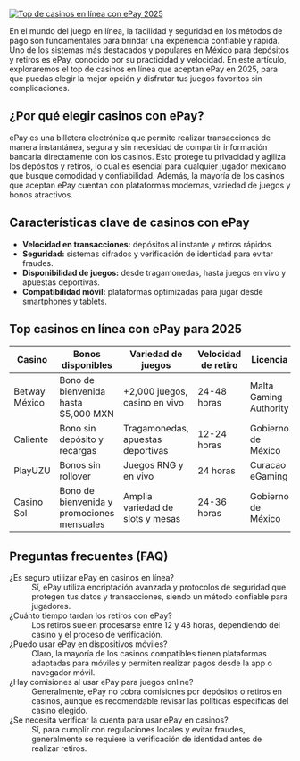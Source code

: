 [![Top de casinos en línea con ePay 2025](https://123-caf.pages.dev/gitsignup.png)](https://vrmoo.ru/Bt82HjjY)

<p>En el mundo del juego en línea, la facilidad y seguridad en los métodos de pago son fundamentales para brindar una experiencia confiable y rápida. Uno de los sistemas más destacados y populares en México para depósitos y retiros es ePay, conocido por su practicidad y velocidad. En este artículo, exploraremos el top de casinos en línea que aceptan ePay en 2025, para que puedas elegir la mejor opción y disfrutar tus juegos favoritos sin complicaciones.</p>  <h2>¿Por qué elegir casinos con ePay?</h2> <p>ePay es una billetera electrónica que permite realizar transacciones de manera instantánea, segura y sin necesidad de compartir información bancaria directamente con los casinos. Esto protege tu privacidad y agiliza los depósitos y retiros, lo cual es esencial para cualquier jugador mexicano que busque comodidad y confiabilidad. Además, la mayoría de los casinos que aceptan ePay cuentan con plataformas modernas, variedad de juegos y bonos atractivos.</p>  <h2>Características clave de casinos con ePay</h2> <ul>   <li><strong>Velocidad en transacciones:</strong> depósitos al instante y retiros rápidos.</li>   <li><strong>Seguridad:</strong> sistemas cifrados y verificación de identidad para evitar fraudes.</li>   <li><strong>Disponibilidad de juegos:</strong> desde tragamonedas, hasta juegos en vivo y apuestas deportivas.</li>   <li><strong>Compatibilidad móvil:</strong> plataformas optimizadas para jugar desde smartphones y tablets.</li> </ul>  <h2>Top casinos en línea con ePay para 2025</h2> <table>   <thead>     <tr>       <th>Casino</th>       <th>Bonos disponibles</th>       <th>Variedad de juegos</th>       <th>Velocidad de retiro</th>       <th>Licencia</th>     </tr>   </thead>   <tbody>     <tr>       <td>Betway México</td>       <td>Bono de bienvenida hasta $5,000 MXN</td>       <td>+2,000 juegos, casino en vivo</td>       <td>24-48 horas</td>       <td>Malta Gaming Authority</td>     </tr>     <tr>       <td>Caliente</td>       <td>Bono sin depósito y recargas</td>       <td>Tragamonedas, apuestas deportivas</td>       <td>12-24 horas</td>       <td>Gobierno de México</td>     </tr>     <tr>       <td>PlayUZU</td>       <td>Bonos sin rollover</td>       <td>Juegos RNG y en vivo</td>       <td>24 horas</td>       <td>Curacao eGaming</td>     </tr>     <tr>       <td>Casino Sol</td>       <td>Bono de bienvenida y promociones mensuales</td>       <td>Amplia variedad de slots y mesas</td>       <td>24-36 horas</td>       <td>Gobierno de México</td>     </tr>   </tbody> </table>  <h2>Preguntas frecuentes (FAQ)</h2> <dl>   <dt>¿Es seguro utilizar ePay en casinos en línea?</dt>   <dd>Sí, ePay utiliza encriptación avanzada y protocolos de seguridad que protegen tus datos y transacciones, siendo un método confiable para jugadores.</dd>    <dt>¿Cuánto tiempo tardan los retiros con ePay?</dt>   <dd>Los retiros suelen procesarse entre 12 y 48 horas, dependiendo del casino y el proceso de verificación.</dd>    <dt>¿Puedo usar ePay en dispositivos móviles?</dt>   <dd>Claro, la mayoría de los casinos compatibles tienen plataformas adaptadas para móviles y permiten realizar pagos desde la app o navegador móvil.</dd>    <dt>¿Hay comisiones al usar ePay para juegos online?</dt>   <dd>Generalmente, ePay no cobra comisiones por depósitos o retiros en casinos, aunque es recomendable revisar las políticas específicas del casino elegido.</dd>    <dt>¿Se necesita verificar la cuenta para usar ePay en casinos?</dt>   <dd>Sí, para cumplir con regulaciones locales y evitar fraudes, generalmente se requiere la verificación de identidad antes de realizar retiros.</dd> </dl>